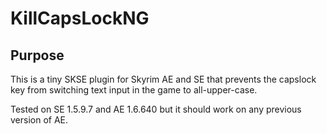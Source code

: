 # KillCapsLockNG

## Purpose
This is a tiny SKSE plugin for Skyrim AE and SE that prevents the capslock key from switching text input in the game to all-upper-case.  

Tested on SE 1.5.9.7 and AE 1.6.640 but it should work on any previous version of AE.
